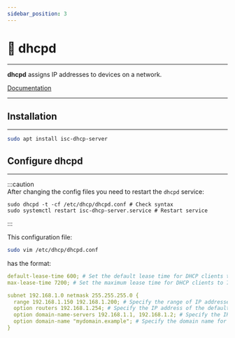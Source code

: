 ```yaml
---
sidebar_position: 3
---
```


#  dhcpd
___

**dhcpd** assigns IP addresses to devices on a network.

[Documentation](https://ubuntu.com/server/docs/network-dhcp)

---

## Installation
---


```bash
sudo apt install isc-dhcp-server
```


## Configure dhcpd
---

:::caution  
After changing the config files you need to restart the `dhcpd` service:

```
sudo dhcpd -t -cf /etc/dhcp/dhcpd.conf # Check syntax
sudo systemctl restart isc-dhcp-server.service # Restart service
```
:::

This configuration file:

```bash
sudo vim /etc/dhcp/dhcpd.conf
```

has the format:
```yaml
default-lease-time 600; # Set the default lease time for DHCP clients to 600 seconds (10 minutes)
max-lease-time 7200; # Set the maximum lease time for DHCP clients to 7200 seconds (2 hours)

subnet 192.168.1.0 netmask 255.255.255.0 {
  range 192.168.1.150 192.168.1.200; # Specify the range of IP addresses that will be assigned to DHCP clients
  option routers 192.168.1.254; # Specify the IP address of the default gateway for DHCP clients
  option domain-name-servers 192.168.1.1, 192.168.1.2; # Specify the IP addresses of the DNS servers to use for name resolution
  option domain-name "mydomain.example"; # Specify the domain name for the network
}
```
